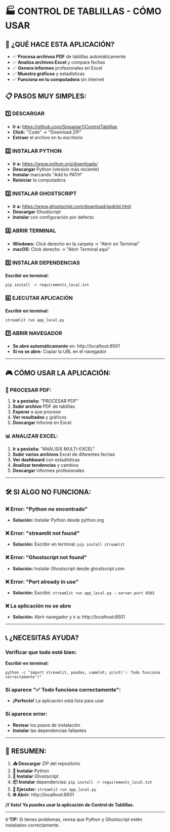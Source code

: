 # 🏭 CONTROL DE TABLILLAS - CÓMO USAR

## 🎯 **¿QUÉ HACE ESTA APLICACIÓN?**

- ✅ **Procesa archivos PDF** de tablillas automáticamente
- ✅ **Analiza archivos Excel** y compara fechas
- ✅ **Genera informes** profesionales en Excel
- ✅ **Muestra gráficos** y estadísticas
- ✅ **Funciona en tu computadora** sin internet

## 📋 **PASOS MUY SIMPLES:**

### **1️⃣ DESCARGAR**
- **Ir a:** https://github.com/Sinsapiar1/ControlTablillas
- **Click:** "Code" → "Download ZIP"
- **Extraer** el archivo en tu escritorio

### **2️⃣ INSTALAR PYTHON**
- **Ir a:** https://www.python.org/downloads/
- **Descargar** Python (versión más reciente)
- **Instalar** marcando "Add to PATH"
- **Reiniciar** la computadora

### **3️⃣ INSTALAR GHOSTSCRIPT**
- **Ir a:** https://www.ghostscript.com/download/gsdnld.html
- **Descargar** Ghostscript
- **Instalar** con configuración por defecto

### **4️⃣ ABRIR TERMINAL**
- **Windows:** Click derecho en la carpeta → "Abrir en Terminal"
- **macOS:** Click derecho → "Abrir Terminal aquí"

### **5️⃣ INSTALAR DEPENDENCIAS**
**Escribir en terminal:**
```
pip install -r requirements_local.txt
```

### **6️⃣ EJECUTAR APLICACIÓN**
**Escribir en terminal:**
```
streamlit run app_local.py
```

### **7️⃣ ABRIR NAVEGADOR**
- **Se abre automáticamente** en: http://localhost:8501
- **Si no se abre:** Copiar la URL en el navegador

---

## 🎮 **CÓMO USAR LA APLICACIÓN:**

### **📄 PROCESAR PDF:**
1. **Ir a pestaña:** "PROCESAR PDF"
2. **Subir archivo** PDF de tablillas
3. **Esperar** a que procese
4. **Ver resultados** y gráficos
5. **Descargar** informe en Excel

### **📊 ANALIZAR EXCEL:**
1. **Ir a pestaña:** "ANÁLISIS MULTI-EXCEL"
2. **Subir varios archivos** Excel de diferentes fechas
3. **Ver dashboard** con estadísticas
4. **Analizar tendencias** y cambios
5. **Descargar** informes profesionales

---

## 🛠️ **SI ALGO NO FUNCIONA:**

### **❌ Error: "Python no encontrado"**
- **Solución:** Instalar Python desde python.org

### **❌ Error: "streamlit not found"**
- **Solución:** Escribir en terminal: `pip install streamlit`

### **❌ Error: "Ghostscript not found"**
- **Solución:** Instalar Ghostscript desde ghostscript.com

### **❌ Error: "Port already in use"**
- **Solución:** Escribir: `streamlit run app_local.py --server.port 8502`

### **❌ La aplicación no se abre**
- **Solución:** Abrir navegador y ir a: http://localhost:8501

---

## 📞 **¿NECESITAS AYUDA?**

### **Verificar que todo esté bien:**
**Escribir en terminal:**
```
python -c "import streamlit, pandas, camelot; print('✅ Todo funciona correctamente')"
```

### **Si aparece "✅ Todo funciona correctamente":**
- **¡Perfecto!** La aplicación está lista para usar

### **Si aparece error:**
- **Revisar** los pasos de instalación
- **Instalar** las dependencias faltantes

---

## 🎯 **RESUMEN:**

1. **📥 Descargar** ZIP del repositorio
2. **🐍 Instalar** Python
3. **🔧 Instalar** Ghostscript
4. **📦 Instalar** dependencias: `pip install -r requirements_local.txt`
5. **🚀 Ejecutar:** `streamlit run app_local.py`
6. **🌐 Abrir:** http://localhost:8501

**¡Y listo! Ya puedes usar la aplicación de Control de Tablillas.**

---

**💡 TIP:** Si tienes problemas, revisa que Python y Ghostscript estén instalados correctamente.